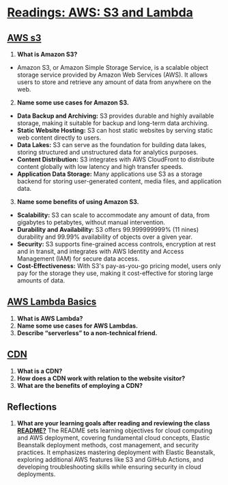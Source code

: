 # [Readings: AWS: S3 and Lambda](https://github.com/codefellows/seattle-code-javascript-401d59/tree/main/class-17)

## [AWS s3](https://aws.amazon.com/s3/)
1. **What is Amazon S3?**
* Amazon S3, or Amazon Simple Storage Service, is a scalable object storage service provided by Amazon Web Services (AWS). It allows users to store and retrieve any amount of data from anywhere on the web.
2. **Name some use cases for Amazon S3.**
* **Data Backup and Archiving:** S3 provides durable and highly available storage, making it suitable for backup and long-term data archiving.
* **Static Website Hosting:** S3 can host static websites by serving static web content directly to users.
* **Data Lakes:** S3 can serve as the foundation for building data lakes, storing structured and unstructured data for analytics purposes.
* **Content Distribution:** S3 integrates with AWS CloudFront to distribute content globally with low latency and high transfer speeds.
* **Application Data Storage:** Many applications use S3 as a storage backend for storing user-generated content, media files, and application data.
3. **Name some benefits of using Amazon S3.**
* **Scalability:** S3 can scale to accommodate any amount of data, from gigabytes to petabytes, without manual intervention.
* **Durability and Availability:** S3 offers 99.999999999% (11 nines) durability and 99.99% availability of objects over a given year.
* **Security:** S3 supports fine-grained access controls, encryption at rest and in transit, and integrates with AWS Identity and Access Management (IAM) for secure data access.
* **Cost-Effectiveness:** With S3's pay-as-you-go pricing model, users only pay for the storage they use, making it cost-effective for storing large amounts of data.

## [AWS Lambda Basics](https://www.serverless.com/aws-lambda)
1. **What is AWS Lambda?**
2. **Name some use cases for AWS Lambdas.**
3. **Describe “serverless” to a non-technical friend.**


## [CDN](https://cyberhoot.com/cybrary/content-delivery-network-cdn/)
1. **What is a CDN?**
2. **How does a CDN work with relation to the website visitor?**
3. **What are the benefits of employing a CDN?**


## Reflections
1. **What are your learning goals after reading and reviewing the class [README?](https://codefellows.github.io/code-401-javascript-guide/curriculum/class-17/)** 
The README sets learning objectives for cloud computing and AWS deployment, covering fundamental cloud concepts, Elastic Beanstalk deployment methods, cost management, and security practices. It emphasizes mastering deployment with Elastic Beanstalk, exploring additional AWS features like S3 and GitHub Actions, and developing troubleshooting skills while ensuring security in cloud deployments.

